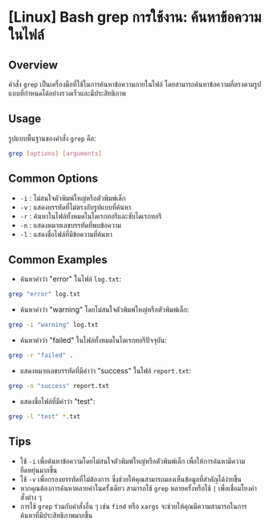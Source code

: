 # [Linux] Bash grep การใช้งาน: ค้นหาข้อความในไฟล์

## Overview
คำสั่ง `grep` เป็นเครื่องมือที่ใช้ในการค้นหาข้อความภายในไฟล์ โดยสามารถค้นหาข้อความที่ตรงตามรูปแบบที่กำหนดได้อย่างรวดเร็วและมีประสิทธิภาพ

## Usage
รูปแบบพื้นฐานของคำสั่ง `grep` คือ:

```bash
grep [options] [arguments]
```

## Common Options
- `-i` : ไม่สนใจตัวพิมพ์ใหญ่หรือตัวพิมพ์เล็ก
- `-v` : แสดงบรรทัดที่ไม่ตรงกับรูปแบบที่ค้นหา
- `-r` : ค้นหาในไฟล์ทั้งหมดในไดเรกทอรีและซับไดเรกทอรี
- `-n` : แสดงหมายเลขบรรทัดที่พบข้อความ
- `-l` : แสดงชื่อไฟล์ที่มีข้อความที่ค้นหา

## Common Examples
- ค้นหาคำว่า "error" ในไฟล์ `log.txt`:
```bash
grep "error" log.txt
```

- ค้นหาคำว่า "warning" โดยไม่สนใจตัวพิมพ์ใหญ่หรือตัวพิมพ์เล็ก:
```bash
grep -i "warning" log.txt
```

- ค้นหาคำว่า "failed" ในไฟล์ทั้งหมดในไดเรกทอรีปัจจุบัน:
```bash
grep -r "failed" .
```

- แสดงหมายเลขบรรทัดที่มีคำว่า "success" ในไฟล์ `report.txt`:
```bash
grep -n "success" report.txt
```

- แสดงชื่อไฟล์ที่มีคำว่า "test":
```bash
grep -l "test" *.txt
```

## Tips
- ใช้ `-i` เพื่อค้นหาข้อความโดยไม่สนใจตัวพิมพ์ใหญ่หรือตัวพิมพ์เล็ก เพื่อให้การค้นหามีความยืดหยุ่นมากขึ้น
- ใช้ `-v` เพื่อกรองบรรทัดที่ไม่ต้องการ ซึ่งช่วยให้คุณสามารถมองเห็นข้อมูลที่สำคัญได้ง่ายขึ้น
- หากคุณต้องการค้นหาหลายคำในครั้งเดียว สามารถใช้ `grep` หลายครั้งหรือใช้ `|` เพื่อเชื่อมโยงคำสั่งต่าง ๆ
- การใช้ `grep` ร่วมกับคำสั่งอื่น ๆ เช่น `find` หรือ `xargs` จะช่วยให้คุณมีความสามารถในการค้นหาที่มีประสิทธิภาพมากขึ้น